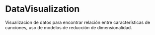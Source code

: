 # DataVisualization
Visualizacion de datos para encontrar relación entre características de canciones, uso de modelos de reducción de dimensionalidad.
